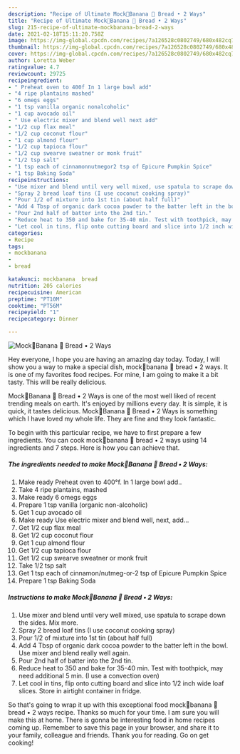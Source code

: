 ```yaml
---
description: "Recipe of Ultimate Mock🍌Banana 🍞 Bread • 2 Ways"
title: "Recipe of Ultimate Mock🍌Banana 🍞 Bread • 2 Ways"
slug: 215-recipe-of-ultimate-mockbanana-bread-2-ways
date: 2021-02-18T15:11:20.758Z
image: https://img-global.cpcdn.com/recipes/7a126528c0802749/680x482cq70/mock🍌banana-🍞-bread-•-2-ways-recipe-main-photo.jpg
thumbnail: https://img-global.cpcdn.com/recipes/7a126528c0802749/680x482cq70/mock🍌banana-🍞-bread-•-2-ways-recipe-main-photo.jpg
cover: https://img-global.cpcdn.com/recipes/7a126528c0802749/680x482cq70/mock🍌banana-🍞-bread-•-2-ways-recipe-main-photo.jpg
author: Loretta Weber
ratingvalue: 4.7
reviewcount: 29725
recipeingredient:
- " Preheat oven to 400f In 1 large bowl add"
- "4 ripe plantains mashed"
- "6 omegs eggs"
- "1 tsp vanilla organic nonalcoholic"
- "1 cup avocado oil"
- " Use electric mixer and blend well next add"
- "1/2 cup flax meal"
- "1/2 cup coconut flour"
- "1 cup almond flour"
- "1/2 cup tapioca flour"
- "1/2 cup swearve sweatner or monk fruit"
- "1/2 tsp salt"
- "1 tsp each of cinnamonnutmegor2 tsp of Epicure Pumpkin Spice"
- "1 tsp Baking Soda"
recipeinstructions:
- "Use mixer and blend until very well mixed, use spatula to scrape down the sides. Mix more."
- "Spray 2 bread loaf tins (I use coconut cooking spray)"
- "Pour 1/2 of mixture into 1st tin (about half full)"
- "Add 4 Tbsp of organic dark cocoa powder to the batter left in the bowl. Use mixer and blend really well again."
- "Pour 2nd half of batter into the 2nd tin."
- "Reduce heat to 350 and bake for 35-40 min. Test with toothpick, may need additional 5 min. (I use a convection oven)"
- "Let cool in tins, flip onto cutting board and slice into 1/2 inch wide loaf slices. Store in airtight container in fridge."
categories:
- Recipe
tags:
- mockbanana
- 
- bread

katakunci: mockbanana  bread 
nutrition: 205 calories
recipecuisine: American
preptime: "PT10M"
cooktime: "PT56M"
recipeyield: "1"
recipecategory: Dinner

---
```



![Mock🍌Banana 🍞 Bread • 2 Ways](https://img-global.cpcdn.com/recipes/7a126528c0802749/680x482cq70/mock🍌banana-🍞-bread-•-2-ways-recipe-main-photo.jpg)

Hey everyone, I hope you are having an amazing day today. Today, I will show you a way to make a special dish, mock🍌banana 🍞 bread • 2 ways. It is one of my favorites food recipes. For mine, I am going to make it a bit tasty. This will be really delicious.

Mock🍌Banana 🍞 Bread • 2 Ways is one of the most well liked of recent trending meals on earth. It's enjoyed by millions every day. It is simple, it is quick, it tastes delicious. Mock🍌Banana 🍞 Bread • 2 Ways is something which I have loved my whole life. They are fine and they look fantastic.




To begin with this particular recipe, we have to first prepare a few ingredients. You can cook mock🍌banana 🍞 bread • 2 ways using 14 ingredients and 7 steps. Here is how you can achieve that.

<!--inarticleads1-->

##### The ingredients needed to make Mock🍌Banana 🍞 Bread • 2 Ways:

1. Make ready  Preheat oven to 400°f. In 1 large bowl add..
1. Take 4 ripe plantains, mashed
1. Make ready 6 omegs eggs
1. Prepare 1 tsp vanilla (organic non-alcoholic)
1. Get 1 cup avocado oil
1. Make ready  Use electric mixer and blend well, next, add...
1. Get 1/2 cup flax meal
1. Get 1/2 cup coconut flour
1. Get 1 cup almond flour
1. Get 1/2 cup tapioca flour
1. Get 1/2 cup swearve sweatner or monk fruit
1. Take 1/2 tsp salt
1. Get 1 tsp each of cinnamon/nutmeg-or-2 tsp of Epicure Pumpkin Spice
1. Prepare 1 tsp Baking Soda




<!--inarticleads2-->

##### Instructions to make Mock🍌Banana 🍞 Bread • 2 Ways:

1. Use mixer and blend until very well mixed, use spatula to scrape down the sides. Mix more.
1. Spray 2 bread loaf tins (I use coconut cooking spray)
1. Pour 1/2 of mixture into 1st tin (about half full)
1. Add 4 Tbsp of organic dark cocoa powder to the batter left in the bowl. Use mixer and blend really well again.
1. Pour 2nd half of batter into the 2nd tin.
1. Reduce heat to 350 and bake for 35-40 min. Test with toothpick, may need additional 5 min. (I use a convection oven)
1. Let cool in tins, flip onto cutting board and slice into 1/2 inch wide loaf slices. Store in airtight container in fridge.




So that's going to wrap it up with this exceptional food mock🍌banana 🍞 bread • 2 ways recipe. Thanks so much for your time. I am sure you will make this at home. There is gonna be interesting food in home recipes coming up. Remember to save this page in your browser, and share it to your family, colleague and friends. Thank you for reading. Go on get cooking!
